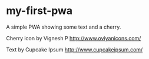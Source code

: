 # my-first-pwa

A simple PWA showing some text and a cherry.

Cherry icon by Vignesh P http://www.oviyanicons.com/

Text by Cupcake Ipsum​ http://www.cupcakeipsum.com/

